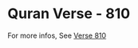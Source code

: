 # Quran Verse - 810 

For more infos, See [Verse 810](https://www.quranbookk.com/quran/search?q=810)